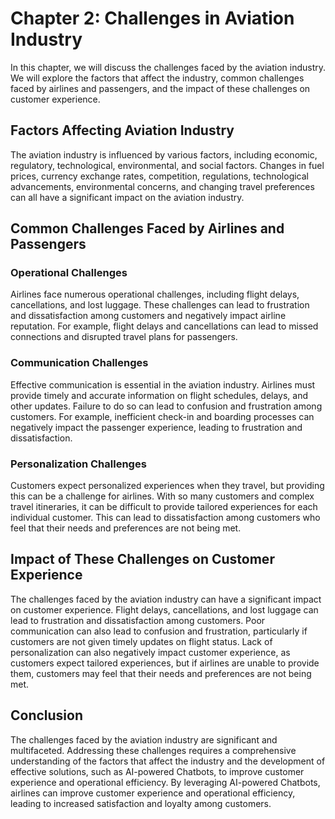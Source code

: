 Chapter 2: Challenges in Aviation Industry
==========================================

In this chapter, we will discuss the challenges faced by the aviation industry. We will explore the factors that affect the industry, common challenges faced by airlines and passengers, and the impact of these challenges on customer experience.

Factors Affecting Aviation Industry
-----------------------------------

The aviation industry is influenced by various factors, including economic, regulatory, technological, environmental, and social factors. Changes in fuel prices, currency exchange rates, competition, regulations, technological advancements, environmental concerns, and changing travel preferences can all have a significant impact on the aviation industry.

Common Challenges Faced by Airlines and Passengers
--------------------------------------------------

### Operational Challenges

Airlines face numerous operational challenges, including flight delays, cancellations, and lost luggage. These challenges can lead to frustration and dissatisfaction among customers and negatively impact airline reputation. For example, flight delays and cancellations can lead to missed connections and disrupted travel plans for passengers.

### Communication Challenges

Effective communication is essential in the aviation industry. Airlines must provide timely and accurate information on flight schedules, delays, and other updates. Failure to do so can lead to confusion and frustration among customers. For example, inefficient check-in and boarding processes can negatively impact the passenger experience, leading to frustration and dissatisfaction.

### Personalization Challenges

Customers expect personalized experiences when they travel, but providing this can be a challenge for airlines. With so many customers and complex travel itineraries, it can be difficult to provide tailored experiences for each individual customer. This can lead to dissatisfaction among customers who feel that their needs and preferences are not being met.

Impact of These Challenges on Customer Experience
-------------------------------------------------

The challenges faced by the aviation industry can have a significant impact on customer experience. Flight delays, cancellations, and lost luggage can lead to frustration and dissatisfaction among customers. Poor communication can also lead to confusion and frustration, particularly if customers are not given timely updates on flight status. Lack of personalization can also negatively impact customer experience, as customers expect tailored experiences, but if airlines are unable to provide them, customers may feel that their needs and preferences are not being met.

Conclusion
----------

The challenges faced by the aviation industry are significant and multifaceted. Addressing these challenges requires a comprehensive understanding of the factors that affect the industry and the development of effective solutions, such as AI-powered Chatbots, to improve customer experience and operational efficiency. By leveraging AI-powered Chatbots, airlines can improve customer experience and operational efficiency, leading to increased satisfaction and loyalty among customers.
